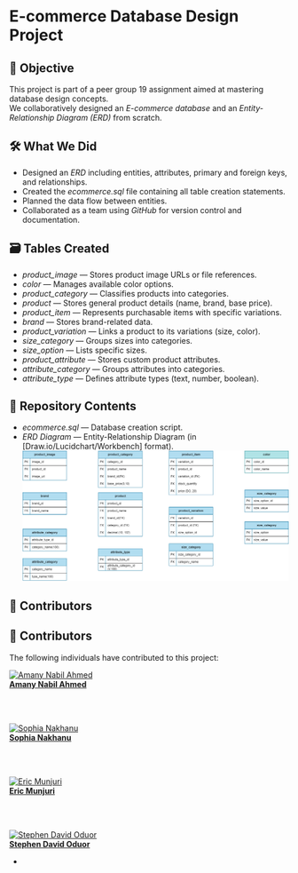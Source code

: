 # E-commerce Database Design Project

## 🎯 Objective
This project is part of a peer group 19 assignment aimed at mastering database design concepts.  
We collaboratively designed an *E-commerce database* and an *Entity-Relationship Diagram (ERD)* from scratch.

## 🛠️ What We Did
- Designed an *ERD* including entities, attributes, primary and foreign keys, and relationships.
- Created the *ecommerce.sql* file containing all table creation statements.
- Planned the data flow between entities.
- Collaborated as a team using *GitHub* for version control and documentation.

## 🗃️ Tables Created
- *product_image* — Stores product image URLs or file references.
- *color* — Manages available color options.
- *product_category* — Classifies products into categories.
- *product* — Stores general product details (name, brand, base price).
- *product_item* — Represents purchasable items with specific variations.
- *brand* — Stores brand-related data.
- *product_variation* — Links a product to its variations (size, color).
- *size_category* — Groups sizes into categories.
- *size_option* — Lists specific sizes.
- *product_attribute* — Stores custom product attributes.
- *attribute_category* — Groups attributes into categories.
- *attribute_type* — Defines attribute types (text, number, boolean).

## 📂 Repository Contents
- *ecommerce.sql* — Database creation script.
- *ERD Diagram* — Entity-Relationship Diagram (in [Draw.io/Lucidchart/Workbench] format).
![ERD Diagram](Assets/ERD.png)

## 🤝 Contributors
## 👥 Contributors
The following individuals have contributed to this project:

<div>
<a href="https://github.com/amanynabil" target="_blank">
  <img src="https://avatars.githubusercontent.com/u/0?v=4" width="100px" alt="Amany Nabil Ahmed"/>   
  <br />
  <b>Amany Nabil Ahmed</b>
</a>

<br /><br />

<a href="https://github.com/nakhanu" target="_blank">
  <img src="https://avatars.githubusercontent.com/u/131362156?v=4" width="100px" alt="Sophia Nakhanu"/>   
  <br />
  <b>Sophia Nakhanu</b>
</a>

<br /><br />

<a href="https://github.com/RICCOM" target="_blank">
  <img src="https://avatars.githubusercontent.com/u/0?v=4" width="100px" alt="Eric Munjuri"/>
  <br />
  <b>Eric Munjuri</b>
</a>

<br /><br />

<a href="https://github.com/stephendavidoduor" target="_blank">
  <img src="https://avatars.githubusercontent.com/u/0?v=4" width="100px" alt="Stephen David Oduor"/>
  <br />
  <b>Stephen David Oduor</b>
</a>

</div>

- 
